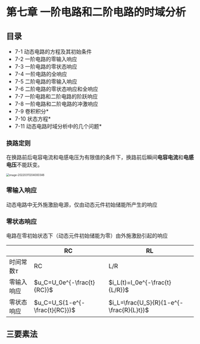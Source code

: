 # 第七章 一阶电路和二阶电路的时域分析

## 目录

- 7-1 动态电路的方程及其初始条件
- 7-2 一阶电路的零输入响应
- 7-3 一阶电路的零状态响应
- 7-4 一阶电路的全响应
- 7-5 二阶电路的零输入响应
- 7-6 二阶电路的零状态响应和全响应
- 7-7 一阶电路和二阶电路的阶跃响应
- 7-8 一阶电路和二阶电路的冲激响应
- 7-9 卷积积分*
- 7-10 状态方程*
- 7-11 动态电路时域分析中的几个问题*



### 换路定则

在换路前后电容电流和电感电压为有限值的条件下，换路前后瞬间**电容电流**和**电感电压**不能跃变。

<img src="C:\Users\25408\AppData\Roaming\Typora\typora-user-images\image-20220311204000346.png" alt="image-20220311204000346" style="zoom:50%;" />

### 零输入响应

动态电路中无外施激励电源，仅由动态元件初始储能所产生的响应

### 零状态响应

电路在零初始状态下（动态元件初始储能为零）由外施激励引起的响应

|                | RC                             | RL                                       |
| -------------- | ------------------------------ | ---------------------------------------- |
| 时间常数$\tau$ | RC                             | L/R                                      |
| 零输入响应     | $u_C=U_0e^{-\frac{t}{RC}}$     | $i_L(t)=I_0e^{-\frac{t}{L/R}}$           |
| 零状态响应     | $u_C=U_S(1-e^{-\frac{t}{RC}})$ | $i_L=\frac{U_S}{R}(1-e^{-\frac{R}{L}t})$ |

## 三要素法



